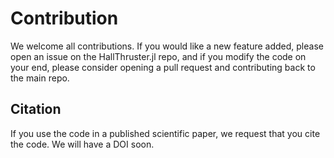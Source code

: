 # Contribution

We welcome all contributions. If you would like a new feature added, please open an issue on the HallThruster.jl repo, and if you modify the code on your end, please consider opening a pull request and contributing back to the main repo.


## Citation

If you use the code in a published scientific paper, we request that you cite the code. We will have a DOI soon. 